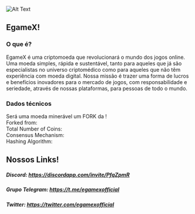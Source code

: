 ![Alt Text](https://github.com/Egamex/Wallets/blob/master/img/wallets/windows/)

## EgameX!

### O que é?

EgameX é uma criptomoeda que revolucionará o mundo dos jogos online. Uma moeda simples, rápida e sustentável, tanto para aqueles que já são especialistas no universo criptomédico como para aqueles que não têm experiência com moeda digital. Nossa missão é trazer uma forma de lucros e benefícios inovadores para o mercado de jogos, com responsabilidade e seriedade, através de nossas plataformas, para pessoas de todo o mundo.


### Dados técnicos <br>
Será uma moeda minerável um FORK da ! <br>
Forked from: <br>
Total Number of Coins: <br>
Consensus Mechanism: <br>
Hashing Algorithm: <br>



## Nossos Links!

##### Discord: https://discordapp.com/invite/PfqZpmR

##### Grupo Telegram: https://t.me/egamexofficial

##### Twitter: https://twitter.com/egamexofficial
